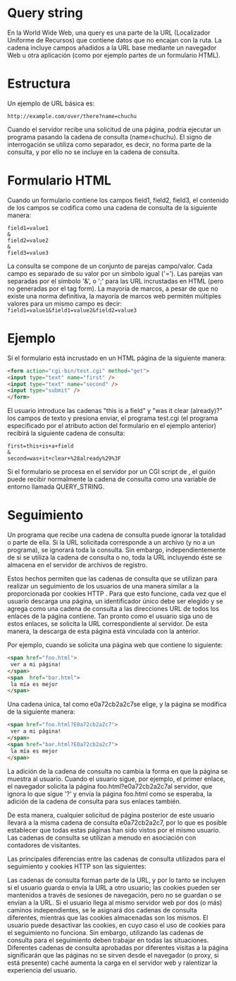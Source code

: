 # Query string

En la World Wide Web, una query es una parte de la URL (Localizador Uniforme de Recursos) que contiene datos que no encajan con la ruta. La cadena incluye campos añadidos a la URL base mediante un navegador Web u otra aplicación (como por ejemplo partes de un formulario HTML).

# Estructura

Un ejemplo de URL básica es:

```
http://example.com/over/there?name=chuchu

```
Cuando el servidor recibe una solicitud de una página, podría ejecutar un programa pasando la cadena de consulta (name=chuchu). El signo de interrogación se utiliza como separador, es decir, no forma parte de la consulta, y por ello no se incluye en la cadena de consulta.

# Formulario HTML

Cuando un formulario contiene los campos field1, field2, field3, el contenido de los campos se codifica como una cadena de consulta de la siguiente manera:

```
field1=value1
&
field2=value2
&
field3=value3

```

La consulta se compone de un conjunto de parejas campo/valor. Cada campo es separado de su valor por un símbolo igual ('='). Las parejas van separadas por el símbolo '&', o ';' para las URL incrustadas en HTML (pero no generadas por el tag form). La mayoría de marcos, a pesar de que no existe una norma definitiva, la mayoría de marcos web permitén múltiples valores para un mismo campo es decir:
`field1=value1&field1=value2&field2=value3`

# Ejemplo

Si el formulario está incrustado en un HTML página de la siguiente manera:

```html
<form action="cgi-bin/test.cgi" method="get">
<input type="text" name="first" />
<input type="text" name="second" />
<input type="submit" />
</form>
```

El usuario introduce las cadenas "this is a field" y "was it clear (already)?" los campos de texto y presiona enviar, el programa test.cgi (el programa especificado por el atributo action del formulario en el ejemplo anterior) recibirá la siguiente cadena de consulta:

```
first=this+is+a+field
&
second=was+it+clear+%28already%29%3F

```

Si el formulario se procesa en el servidor por un CGI script de , el guión puede recibir normalmente la cadena de consulta como una variable de entorno llamada QUERY_STRING.

# Seguimiento

Un programa que recibe una cadena de consulta puede ignorar la totalidad o parte de ella. Si la URL solicitada corresponde a un archivo (y no a un programa), se ignorará toda la consulta. Sin embargo, independientemente de si se utiliza la cadena de consulta o no, toda la URL incluyendo éste se almacena en el servidor de archivos de registro.

Estos hechos permiten que las cadenas de consulta que se utilizan para realizar un seguimiento de los usuarios de una manera similar a la proporcionada por cookies HTTP . Para que esto funcione, cada vez que el usuario descarga una página, un identificador único debe ser elegido y se agrega como una cadena de consulta a las direcciones URL de todos los enlaces de la página contiene. Tan pronto como el usuario siga uno de estos enlaces, se solicita la URL correspondiente al servidor. De esta manera, la descarga de esta página está vinculada con la anterior.

Por ejemplo, cuando se solicita una página web que contiene lo siguiente:

```html
<span href="foo.html">
 ver a mi página! 
</span>
<span  href="bar.html">
 la mía es mejor 
</span>
```

Una cadena única, tal como e0a72cb2a2c7se elige, y la página se modifica de la siguiente manera:

```html
<span href="foo.html?E0a72cb2a2c7">
 ver a mi página! 
</span>
<span href="bar.html?E0a72cb2a2c7">
 la mía es mejor 
</span>
```

La adición de la cadena de consulta no cambia la forma en que la página se muestra al usuario. Cuando el usuario sigue, por ejemplo, el primer enlace, el navegador solicita la página foo.html?e0a72cb2a2c7al servidor, que ignora lo que sigue '?' y envía la página foo.html como se esperaba, la adición de la cadena de consulta para sus enlaces también.

De esta manera, cualquier solicitud de página posterior de este usuario llevará a la misma cadena de consulta e0a72cb2a2c7, por lo que es posible establecer que todas estas páginas han sido vistos por el mismo usuario. Las cadenas de consulta se utilizan a menudo en asociación con contadores de visitantes.

Las principales diferencias entre las cadenas de consulta utilizados para el seguimiento y cookies HTTP son las siguientes:

Las cadenas de consulta forman parte de la URL, y por lo tanto se incluyen si el usuario guarda o envía la URL a otro usuario; las cookies pueden ser mantenidos a través de sesiones de navegación, pero no se guardan o se envían a la URL. Si el usuario llega al mismo servidor web por dos (o más) caminos independientes, se le asignará dos cadenas de consulta diferentes, mientras que las cookies almacenadas son los mismos. El usuario puede desactivar las cookies, en cuyo caso el uso de cookies para el seguimiento no funciona. Sin embargo, utilizando las cadenas de consulta para el seguimiento deben trabajar en todas las situaciones. Diferentes cadenas de consulta aprobadas por diferentes visitas a la página significarán que las páginas no se sirven desde el navegador (o proxy, si está presente) caché aumenta la carga en el servidor web y ralentizar la experiencia del usuario.

